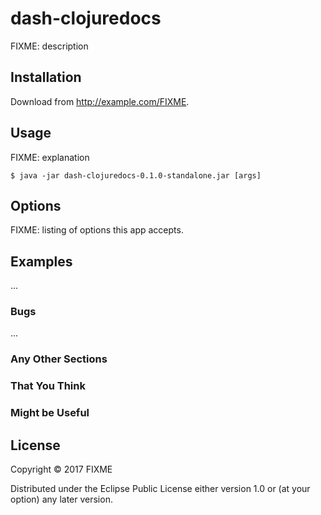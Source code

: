 # dash-clojuredocs

FIXME: description

## Installation

Download from http://example.com/FIXME.

## Usage

FIXME: explanation

    $ java -jar dash-clojuredocs-0.1.0-standalone.jar [args]

## Options

FIXME: listing of options this app accepts.

## Examples

...

### Bugs

...

### Any Other Sections
### That You Think
### Might be Useful

## License

Copyright © 2017 FIXME

Distributed under the Eclipse Public License either version 1.0 or (at
your option) any later version.
